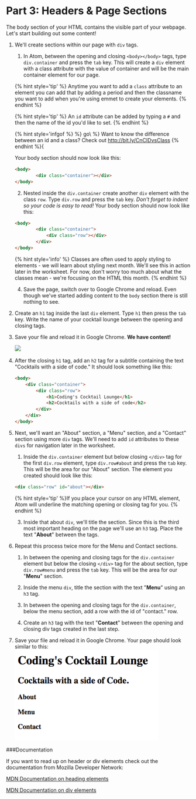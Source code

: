 # Part 3: Headers & Page Sections

The body section of your HTML contains the visible part of your webpage.  Let's start building out some content!

1. We'll create sections within our page with `div` tags.  

    1. In Atom, between the opening and closing `<body></body>` tags, type `div.container` and press the `tab` key.  This will create a `div` element with a class attribute with the value of container and will be the main container element for our page.
    
    {% hint style='tip' %}
    Anytime you want to add a `class` attribute to an element you can add that by adding a period and then the classname you want to add when you're using emmet to create your elements. {% endhint %}

    {% hint style='tip' %}
    An `id` attribute can be added by typing a `#` and then the name of the id you'd like to set.
    {% endhint %}
    
    {% hint style='infgof \%}
    %}
    go\ %}
    Want to know the difference between an id and a class?  Check out http://bit.ly/CnCIDvsClass
    {% endhint %}{
    
    Your body section should now look like this: 
    ```html
    <body>
            <div class="container"></div>
    </body>
    ```

    2. Nested inside the `div.container` create another `div` element with the class `row`. Type `div.row` and press the `tab` key. _Don't forget to indent so your code is easy to read!_
    Your body section should now look like this: 
    ```html
    <body>
            <div class="container">
                <div class="row"></div>
            </div>
    </body>
    ```
    
    {% hint style='info' %}
    Classes are often used to apply styling to elements - we will learn about styling next month. We'll see this in action later in the worksheet.  For now, don't worry too much about what the classes mean - we're focusing on the HTML this month.
    {% endhint %}
    
    4. Save the page, switch over to Google Chrome and reload.  Even though we've started adding content to the `body` section there is still nothing to see.

2. Create an `h1` tag inside the last `div` element. Type `h1` then press the `tab` key. Write the name of your cocktail lounge between the opening and closing tags.

4. Save your file and reload it in Google Chrome. **We have content!**

    ![](https://media.giphy.com/media/3o6gEeg80PqeJBtsdy/giphy.gif)
                        
4. After the closing `h1` tag, add an `h2` tag for a subtitle containing the text "Cocktails with a side of code." 
    It should look something like this: 
    ```html
    <body>
        <div class="container">
            <div class="row">
                <h1>Coding's Cocktail Lounge</h1>
                <h2>Cocktails with a side of code</h2>
            </div>
        </div>
    </body>
    ```

5. Next, we'll want an "About" section, a "Menu" section, and a "Contact" section using more `div` tags. We'll need to add `id` attributes to these `divs` for navigation later in the worksheet.
    
    1. Inside the `div.container` element but below closing `</div>` tag for the first `div.row` element, type `div.row#about` and press the `tab` key.  This will be the area for our "About" section. The element you created should look like this:
    ```html
    <div class="row" id="about"></div>
    ```
    
    {% hint style='tip' %}If you place your cursor on any HTML element, Atom will underline the matching opening or closing tag for you. {% endhint %}
    
    3. Inside that about `div`, we'll title the section.  Since this is the third most important heading on the page we'll use an `h3` tag. Place the text "**About**" between the tags.
    
6. Repeat this process twice more for the Menu and Contact sections.

    1. In between the opening and closing tags for the `div.container` element but below the closing `</div>` tag for the about section, type `div.row#menu` and press the `tab` key. This will be the area for our "**Menu**" section.

    3. Inside the menu `div`, title the section with the text "**Menu**" using an `h3` tag.
    
    4. In between the opening and closing tags for the `div.container`, below the menu section, add a row with the id of "contact."  row. 

    6. Create an `h3` tag with the text "**Contact**" between the opening and closing div tags created in the last step.

7. Save your file and reload it in Google Chrome. Your page should look similar to this:
![](/assets/headersSectionsEnd.png)

###Documentation

If you want to read up on header or div elements check out the documentation from Mozilla Developer Network:

[MDN Documentation on heading elements](https://developer.mozilla.org/en-US/docs/Web/HTML/Element/Heading_Elements)

[MDN Documentation on div elements](https://developer.mozilla.org/en-US/docs/Web/HTML/Element/div)